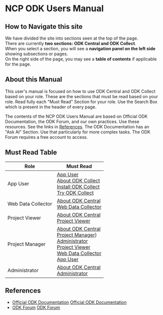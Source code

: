 # NCP ODK Users Manual

## How to Navigate this site

We have divided the site into sections seen at the top of the page.  
There are currently **two sections:  ODK Central and ODK Collect**.  
When you select a section, you will see a **navigation panel on the left side** showing subsections or pages.  
On the right side of the page, you may see a **table of contents** if applicable for the page. 

## About this Manual
This user's manual is focused on how to use ODK Central and ODK Collect based on your role.
These are the sections that must be read based on your role.  Read fully each "Must Read" Section for your role.  Use the Search Box which is present in the header of every page.  

The contents of the NCP ODK Users Manual are based on Official ODK Documentation, the ODK Forum, and our own practices. Use these resources. See the links in [References](#references). The ODK Documentation has an "Ask AI" Section.  Use that particularly for more complex tasks.  The ODK Forum requires a free account to access. 

## Must Read Table

| Role | Must Read |
|---|---|
| App User | [App User](./app_user.md)<br>[About ODK Collect](./about-odk-central.md)<br>[Install ODK Collect](./install-odk-collect.md)<br>[Try ODK Collect](./try-odk-collect.md) |
| Web Data Collector | [About ODK Central](./about-odk-central.md)<br>[Web Data Collector](./web_data_collector.md) |
| Project Viewer | [About ODK Central](./about-odk-central.md)<br>[Project Viewer](./project_viewer.md) |
| Project Manager | [About ODK Central](./about-odk-central.md)<br>[Project Manager](./project_manager.md))<br>[Administrator](./administrator.md)<br>[Project Viewer](./project_viewer.md)<br>[Web Data Collector](./web_data_collector.md)<br>[App User](./app_user.md) |
| Administrator | [About ODK Central](./about-odk-central.md)<br>[Administrator](./administrator.md) |

## References 

* [Official ODK Documentation](https://docs.getodk.org/) 
<a href="https://docs.getodk.org/" target="_blank">Official ODK Documentation</a>
* [ODK Forum](https://forum.getodk.org/)
<a href="https://forum.getodk.org/" target="_blank">ODK Forum</a>
